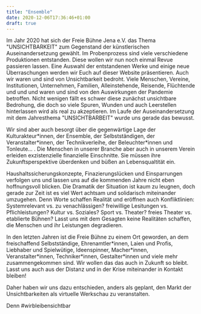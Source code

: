 ```yaml
---
title: "Ensemble"
date: 2020-12-06T17:36:46+01:00
draft: true
---
```



Im Jahr 2020 hat sich der Freie Bühne Jena e.V. das Thema "UNSICHTBARKEIT" zum Gegenstand der künstlerischen Auseinandersetzung gewählt. Im Probenprozess sind viele verschiedene Produktionen entstanden. Diese wollen wir nun noch einmal Revue passieren lassen. Eine Auswahl der entstandenen Werke und einige neue Überraschungen werden wir Euch auf dieser Website präsentieren.
Auch wir waren und sind von Unsichtbarkeit bedroht.
Viele Menschen, Vereine, Institutionen, Unternehmen, Familien, Alleinstehende, Reisende, Flüchtende und und und waren und sind von den Auswirkungen der Pandemie betroffen.
Nicht wenigen fällt es schwer diese zunächst unsichtbare Bedrohung, die doch so viele Spuren, Wunden und auch Leerstellen hinterlassen wird als real zu akzeptieren. Im Laufe der Auseinandersetzung mit dem Jahresthema "UNSICHTBARBEIT" wurde uns gerade das bewusst.

Wir sind aber auch besorgt über die gegenwärtige Lage der Kulturakteur\*innen, der Ensemble, der Selbstständigen, der Veranstalter\*innen, der Technikverleihe,  der Beleuchter*innen und Tonleute... . Die Menschen in unserer Branche aber auch in unserem Verein erleiden exzistenzielle finanzielle Einschnitte. Sie müssen ihre Zukunftsperspektive überdenken und  büßen an Lebensqualtität ein.

Haushaltssicherungskonzepte, Finazierungslücken und Einsparrungen verfolgen uns und lassen uns auf die kommenden Jahre nicht eben hoffnungsvoll blicken.
Die Dramatik der Situation ist kaum zu leugnen, doch gerade zur Zeit ist es viel Wert achtsam und solidarisch miteinander umzugehen. Denn Worte schaffen Realität und eröffnen auch Konfliktlinien: Systemrelevant vs. zu venachlässigen? freiwillige Lesitungen vs. Pflichleistungen? Kultur vs. Soziales? Sport vs. Theater? freies Theater vs. etablierte Bühnen? Lasst uns mit dem Gesagten keine Realitäten schaffen, die Menschen und ihr Leistungen degradieren.

In den letzten Jahren ist die Freie Bühne zu einem Ort geworden, an dem freischaffend Selbstständige, Ehrenamtler\*innen, Laien und Profis, Liebhaber und Spielwütige, Ideenspinner, Macher\*innen, Veranstalter\*innen, Techniker\*innen, Gestalter\*innen und viele mehr zusammengekommen sind. Wir wollen das das auch in Zukunft so bleibt. Lasst uns auch aus der Distanz und in der Krise miteinander in Kontakt bleiben!

Daher haben wir uns dazu entschieden, anders als geplant, den Markt der Unsichtbarkeiten als virtuelle Werkschau zu veranstalten.

Denn #wirbleibensichtbar 
